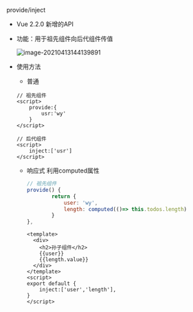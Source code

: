 provide/inject

+ Vue 2.2.0 新增的API

+ 功能：用于祖先组件向后代组件传值

  ![image-20210413144139891](C:\Users\wangyuan198\AppData\Roaming\Typora\typora-user-images\image-20210413144139891.png)

+ 使用方法

  + 普通

  ```vue
  // 祖先组件
  <script>
      provide:{
          usr:'wy'
      }
  </script>
  ```

  ```vue
  // 后代组件
  <script>
      inject:['usr']
  </script>
  ```

  + 响应式  利用computed属性

    ```js
    // 祖先组件
    provide() {
            return {
                user: 'wy',
                length: computed(()=> this.todos.length)
            }
    },
    ```

    ```vue
    <template>
      <div>
        <h2>孙子组件</h2>
        {{user}}
        {{length.value}}
      </div>
    </template>
    <script>
    export default {
        inject:['user','length'],
    }
    </script>
    ```

    

    